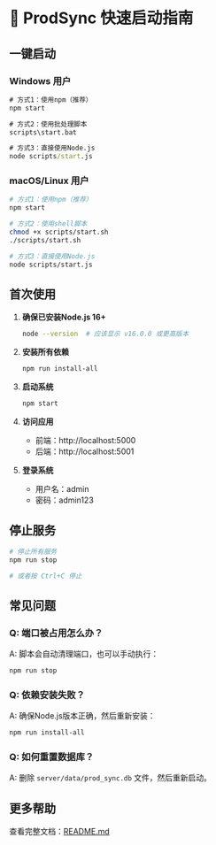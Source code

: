 # 🚀 ProdSync 快速启动指南

## 一键启动

### Windows 用户
```cmd
# 方式1：使用npm（推荐）
npm start

# 方式2：使用批处理脚本
scripts\start.bat

# 方式3：直接使用Node.js
node scripts/start.js
```

### macOS/Linux 用户
```bash
# 方式1：使用npm（推荐）
npm start

# 方式2：使用shell脚本
chmod +x scripts/start.sh
./scripts/start.sh

# 方式3：直接使用Node.js
node scripts/start.js
```

## 首次使用

1. **确保已安装Node.js 16+**
   ```bash
   node --version  # 应该显示 v16.0.0 或更高版本
   ```

2. **安装所有依赖**
   ```bash
   npm run install-all
   ```

3. **启动系统**
   ```bash
   npm start
   ```

4. **访问应用**
   - 前端：http://localhost:5000
   - 后端：http://localhost:5001

5. **登录系统**
   - 用户名：admin
   - 密码：admin123

## 停止服务

```bash
# 停止所有服务
npm run stop

# 或者按 Ctrl+C 停止
```

## 常见问题

### Q: 端口被占用怎么办？
A: 脚本会自动清理端口，也可以手动执行：
```bash
npm run stop
```

### Q: 依赖安装失败？
A: 确保Node.js版本正确，然后重新安装：
```bash
npm run install-all
```

### Q: 如何重置数据库？
A: 删除 `server/data/prod_sync.db` 文件，然后重新启动。

## 更多帮助

查看完整文档：[README.md](README.md) 